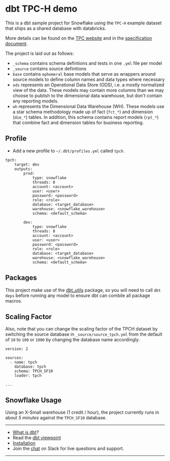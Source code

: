 # dbt TPC-H demo
This is a dbt sample project for Snowflake using the `TPC-H` example dataset that ships as a shared database with databricks.

More details can be found on the [TPC website](http://www.tpc.org/tpch/default.asp) and in the [specification document](http://www.tpc.org/tpc_documents_current_versions/pdf/tpc-h_v2.18.0.pdf).

The project is laid out as follows:

- `_schema` contains schema defintions and tests in one `.yml` file per model
- `_source` contains source definitions
- `base` contains `ephemeral` base models that serve as wrappers around source models to define column names and data types where necessary
- `ods` represents an Operational Data Store (ODS), i.e. a mostly normalized view of the data. These models may contain more columns than we may choose to publish to the dimensional data warehouse, but don't contain any reporting models.
- `wh` represents the Dimensional Data Warehouse (WH). These models use a star schema methodology made up of fact (`fct_*`) and dimension (`dim_*`) tables. In addition, this schema contains report models (`rpt_*`) that combine fact and dimension tables for business reporting.



## Profile
- Add a new profile to `~/.dbt/profiles.yml` called `tpch`.

```
tpch:
    target: dev
    outputs:
        prod:
            type: snowflake
            threads: 8
            account: <account>
            user: <user>
            password: <password>
            role: <role>
            database: <target_database>
            warehouse: <snowflake_warehouse>
            schema: <default_schema>

        dev:
            type: snowflake
            threads: 8
            account: <account>
            user: <user>
            password: <password>
            role: <role>
            database: <target_database>
            warehouse: <snowflake_warehouse>
            schema: <default_schema>
```

## Packages

This project make use of the [dbt_utils](https://github.com/fishtown-analytics/dbt-utils) package, so you will need to call `dbt deps` before running any model to ensure dbt can combile all package macros.


## Scaling Factor


Also, note that you can change the scaling factor of the TPCH dataset by switching the source database in `_source/source_tpch.yml` from the default of `10` to `100` or `1000` by changing the database name accordingly.

```
version: 2

sources:
  - name: tpch
    database: tpch
    schema: TPCH_SF10
    loader: tpch

...

```
## Snowflake Usage

Using an X-Small warehouse (1 credit / hour), the project currently runs in about *5 minutes* against the `TPCH_SF10` database.

---
- [What is dbt](https://dbt.readme.io/docs/overview)?
- Read the [dbt viewpoint](https://dbt.readme.io/docs/viewpoint)
- [Installation](https://dbt.readme.io/docs/installation)
- Join the [chat](http://ac-slackin.herokuapp.com/) on Slack for live questions and support.

---
